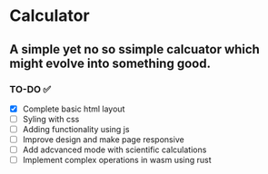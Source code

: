 # Calculator

## A simple yet no so ssimple calcuator which might evolve into something good.

### TO-DO ✅
- [x] Complete basic html layout
- [ ] Syling with css
- [ ] Adding functionality using js
- [ ] Improve design and make page responsive
- [ ] Add adcvanced mode with scientific calculations
- [ ] Implement complex operations in wasm using rust
